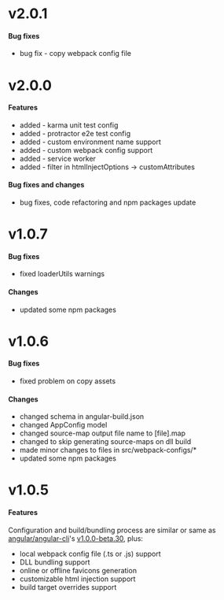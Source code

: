 ﻿# v2.0.1  
#### Bug fixes
- bug fix - copy webpack config file  
  
# v2.0.0  
#### Features  
- added - karma unit test config
- added - protractor e2e test config
- added - custom environment name support
- added - custom webpack config support
- added - service worker
- added - filter in htmlInjectOptions -> customAttributes
  
#### Bug fixes and changes  
- bug fixes, code refactoring and npm packages update  
  
# v1.0.7  
#### Bug fixes  
- fixed loaderUtils warnings  
  
#### Changes  
- updated some npm packages  
  
# v1.0.6  
#### Bug fixes  
- fixed problem on copy assets  
  
#### Changes  
- changed schema in angular-build.json
- changed AppConfig model
- changed source-map output file name to [file].map 
- changed to skip generating source-maps on dll build  
- made minor changes to files in src/webpack-configs/*
- updated some npm packages  
    
# v1.0.5  
#### Features  
Configuration and build/bundling process are similar or same as [angular/angular-cli](https://github.com/angular/angular-cli)'s [v1.0.0-beta.30](https://github.com/angular/angular-cli/releases/tag/v1.0.0-beta.30), plus:
- local webpack config file (.ts or .js) support  
- DLL bundling support  
- online or offline favicons generation  
- customizable html injection support  
- build target overrides support  